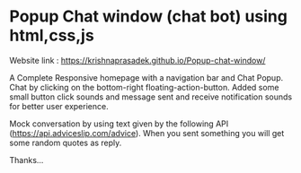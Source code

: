 # Popup Chat window (chat bot) using html,css,js
Website link : https://krishnaprasadek.github.io/Popup-chat-window/


A Complete Responsive homepage with a navigation bar and Chat Popup.
Chat by clicking on the bottom-right floating-action-button.
Added some small button click sounds and message sent and receive notification sounds for better user experience.


Mock conversation by using text given by the following API (https://api.adviceslip.com/advice).
When you sent something you will get some random quotes as reply.

Thanks...
